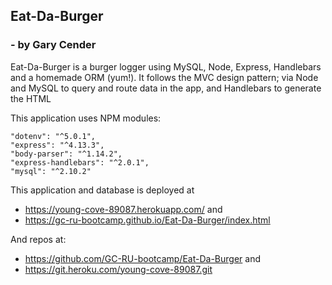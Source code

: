 ## Eat-Da-Burger 
  ###   - by Gary Cender

Eat-Da-Burger is a burger logger using MySQL, Node, Express, Handlebars and a homemade ORM (yum!). It follows the MVC design pattern; via Node and MySQL to query and route data in the app, and Handlebars to generate the HTML

This application uses NPM modules:

    "dotenv": "^5.0.1",
    "express": "^4.13.3",
    "body-parser": "^1.14.2",
    "express-handlebars": "^2.0.1",
    "mysql": "^2.10.2"

This application and database is deployed at 

* https://young-cove-89087.herokuapp.com/ and
* https://gc-ru-bootcamp.github.io/Eat-Da-Burger/index.html

And repos at:
* https://github.com/GC-RU-bootcamp/Eat-Da-Burger and
* https://git.heroku.com/young-cove-89087.git
